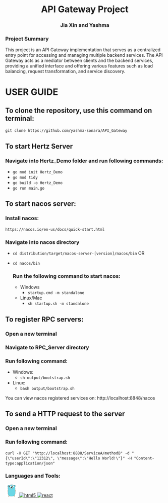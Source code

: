 <h1 align = "center"> API Gateway Project </h1>
<h3 align = "center"> Jia Xin and Yashma </h3>
<h3> Project Summary</h3>
This project is an API Gateway implementation that serves as a centralized entry point for accessing and managing multiple backend services. The API Gateway acts as a mediator between clients and the backend services, providing a unified interface and offering various features such as  load balancing, request transformation, and service discovery.

# USER GUIDE
## To clone the repository, use this command on terminal: 
	git clone https://github.com/yashma-sonara/API_Gateway

## To start Hertz Server
  ### Navigate into Hertz_Demo folder and run following commands: 
* `go mod init Hertz_Demo`
*  `go mod tidy`
* `go build -o Hertz_Demo`
* `go run main.go`

## To start nacos server: 
  ### Install nacos: 
	https://nacos.io/en-us/docs/quick-start.html

  ### Navigate into nacos directory
  * `cd distribution/target/nacos-server-[version]/nacos/bin` OR
* `cd nacos/bin`

  ### Run the following command to start nacos: 
  * Windows
     * `startup.cmd -m standalone`
  * Linux/Mac
     * `sh startup.sh -m standalone`

## To register RPC servers: 
  ### Open a new terminal 
  ### Navigate to RPC_Server directory
  ### Run following command: 
  * Windows: 
   	*  `sh output/bootstrap.sh`
  * Linux: 
     * `bash output/bootstrap.sh`
   

  You can view nacos registered services on: http://localhost:8848/nacos

## To send a HTTP request to the server
### Open a new terminal
 ### Run following command: 
	curl -X GET "http://localhost:8888/ServiceA/methodB" -d "{\"userId\":\"12312\", \"message\":\"Hello World!\"}" -H "Content-type:application/json"

 <h3 align="left">Languages and Tools:</h3>
<p align="left"> <a href="https://golang.org" target="_blank" rel="noreferrer"> <img src="https://raw.githubusercontent.com/devicons/devicon/master/icons/go/go-original.svg" alt="go" width="40" height="40"/> </a> <a href="https://www.w3.org/html/" target="_blank" rel="noreferrer"> <img src="https://avatars.githubusercontent.com/u/79236453?s=200&v=4" alt="html5" width="40" height="40"/> </a> <a href="https://reactjs.org/" target="_blank" rel="noreferrer"> <img src="https://avatars.githubusercontent.com/u/41446552?s=280&v=4" alt="react" width="40" height="40"/> </a> </p>
